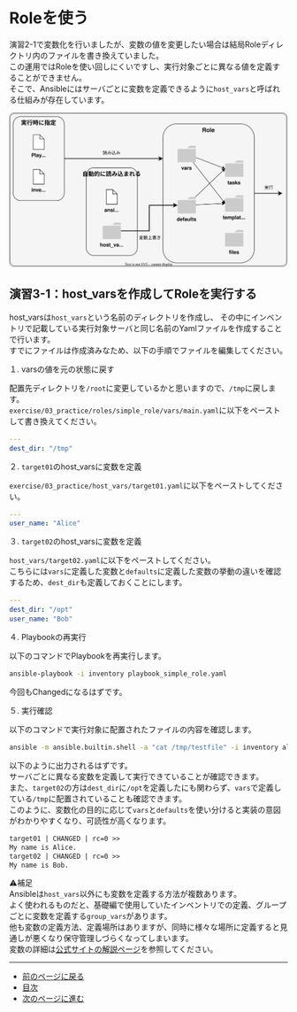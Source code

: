 # Roleを使う

演習2-1で変数化を行いましたが、変数の値を変更したい場合は結局Roleディレクトリ内のファイルを書き換えていました。  
この運用ではRoleを使い回しにくいですし、実行対象ごとに異なる値を定義することができません。  
そこで、Ansibleにはサーバごとに変数を定義できるように`host_vars`と呼ばれる仕組みが存在しています。

![](img/role.drawio.svg)

## 演習3-1：host_varsを作成してRoleを実行する

host_varsは`host_vars`という名前のディレクトリを作成し、
その中にインベントリで記載している実行対象サーバと同じ名前のYamlファイルを作成することで行います。  
すでにファイルは作成済みなため、以下の手順でファイルを編集してください。

１. varsの値を元の状態に戻す

配置先ディレクトリを`/root`に変更しているかと思いますので、`/tmp`に戻します。  
`exercise/03_practice/roles/simple_role/vars/main.yaml`に以下をペーストして書き換えてください。

```yaml
---
dest_dir: "/tmp"

```

２. `target01`のhost_varsに変数を定義

`exercise/03_practice/host_vars/target01.yaml`に以下をペーストしてください。

```yaml
---
user_name: "Alice"

```

３. `target02`のhost_varsに変数を定義

`host_vars/target02.yaml`に以下をペーストしてください。  
こちらには`vars`に定義した変数と`defaults`に定義した変数の挙動の違いを確認するため、`dest_dir`も定義しておくことにします。

```yaml
---
dest_dir: "/opt"
user_name: "Bob"

```

４. Playbookの再実行

以下のコマンドでPlaybookを再実行します。

```bash
ansible-playbook -i inventory playbook_simple_role.yaml
```

今回もChangedになるはずです。

５. 実行確認

以下のコマンドで実行対象に配置されたファイルの内容を確認します。

```bash
ansible -m ansible.builtin.shell -a "cat /tmp/testfile" -i inventory all
```

以下のように出力されるはずです。  
サーバごとに異なる変数を定義して実行できていることが確認できます。  
また、`target02`の方は`dest_dir`に`/opt`を定義したにも関わらず、`vars`で定義している`/tmp`に配置されていることも確認できます。  
このように、変数化の目的に応じて`vars`と`defaults`を使い分けると実装の意図がわかりやすくなり、可読性が高くなります。

```text
target01 | CHANGED | rc=0 >>
My name is Alice.
target02 | CHANGED | rc=0 >>
My name is Bob.
```


⚠️補足  
Ansibleは`host_vars`以外にも変数を定義する方法が複数あります。  
よく使われるものだと、基礎編で使用していたインベントリでの定義、グループごとに変数を定義する`group_vars`があります。  
他も変数の定義方法、定義場所はありますが、同時に様々な場所に定義すると見通しが悪くなり保守管理しづらくなってしまいます。  
変数の詳細は[公式サイトの解説ページ](https://docs.ansible.com/ansible-core/2.15_ja/playbook_guide/playbooks_variables.html#playbooks-variables)を参照してください。

---

- [前のページに戻る](step4.md)
- [目次](README.md)
- [次のページに進む](step6.md)
